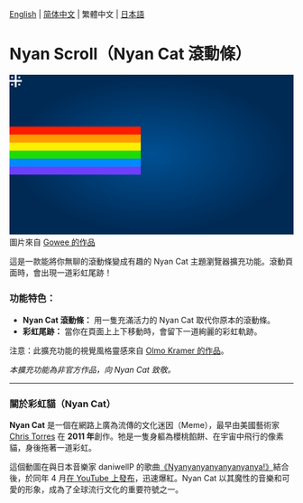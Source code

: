 [English](./README.md) | [简体中文](./README-zh_CN.md) | 繁體中文 | [日本語](./README-ja.md)

# Nyan Scroll（Nyan Cat 滾動條）

![nyan cat](./nyancat.svg)
圖片來自 [Gowee 的作品](https://github.com/Gowee/nyancat-svg)

這是一款能將你無聊的滾動條變成有趣的 Nyan Cat 主題瀏覽器擴充功能。滾動頁面時，會出現一道彩虹尾跡！

### 功能特色：

* **Nyan Cat 滾動條：** 用一隻充滿活力的 Nyan Cat 取代你原本的滾動條。
* **彩虹尾跡：** 當你在頁面上上下移動時，會留下一道絢麗的彩虹軌跡。

注意：此擴充功能的視覺風格靈感來自 [Olmo Kramer 的作品](https://gist.github.com/olmokramer/5eabbce5dfbfbdafcbcbd497b02ffb17)。

*本擴充功能為非官方作品，向 Nyan Cat 致敬。*

---

### 關於彩虹貓（Nyan Cat）

**Nyan Cat** 是一個在網路上廣為流傳的文化迷因（Meme），最早由美國藝術家 [Chris Torres](https://x.com/prguitarman) 在 **2011 年**創作。牠是一隻身軀為櫻桃餡餅、在宇宙中飛行的像素貓，身後拖著一道彩虹。

這個動圖在與日本音樂家 daniwellP 的歌曲[《Nyanyanyanyanyanyanya!》](https://www.nicovideo.jp/watch/sm11509720)結合後，於同年 4 月[在 YouTube 上發布](https://www.youtube.com/watch?v=2yJgwwDcgV8)，迅速爆紅。Nyan Cat 以其魔性的音樂和可愛的形象，成為了全球流行文化的重要符號之一。

